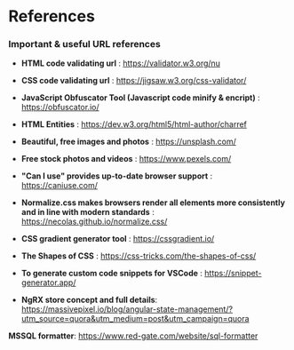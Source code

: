 # References
### Important &amp; useful URL references

- **HTML code validating url** : https://validator.w3.org/nu 

- **CSS code validating url** : https://jigsaw.w3.org/css-validator/

- **JavaScript Obfuscator Tool (Javascript code minify & encript)** : https://obfuscator.io/

- **HTML Entities** : https://dev.w3.org/html5/html-author/charref

- **Beautiful, free images and photos** : https://unsplash.com/

- **Free stock photos and videos**  : https://www.pexels.com/

- **"Can I use" provides up-to-date browser support** : https://caniuse.com/

- **Normalize.css makes browsers render all elements more consistently and in line with modern standards** : https://necolas.github.io/normalize.css/

- **CSS gradient generator tool** : https://cssgradient.io/

- **The Shapes of CSS** : https://css-tricks.com/the-shapes-of-css/

- **To generate custom code snippets for VSCode** : https://snippet-generator.app/

- **NgRX store concept and full details**: https://massivepixel.io/blog/angular-state-management/?utm_source=quora&utm_medium=post&utm_campaign=quora
 
 **MSSQL formatter**: https://www.red-gate.com/website/sql-formatter 
